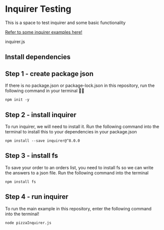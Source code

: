 # Inquirer Testing 

This is a space to test inquirer and some basic functionality 

[Refer to some inquirer examples here!](https://github.com/SBoudrias/Inquirer.js/tree/master/packages/inquirer/examples)

inquirer.js 
## Install dependencies
## Step 1 - create package json

If there is no package.json or package-lock.json in this repository, run the following command in your terminal 👨‍💻

```
npm init -y 

```

## Step 2 - install inquirer 
To run inquirer, we will need to install it. Run the following command into the terminal to install this to your dependencies in your package.json

```
npm install --save inquirer@^8.0.0
```

## Step 3 - install fs 
To save your order to an orders list, you need to install fs so we can write the answers to a json file. Run the following command into the terminal 

```
npm install fs 
```

## Step 4 - run inquirer 

To run the main example in this repository, enter the following command into the terminal!

```
node pizzaInquirer.js 
```